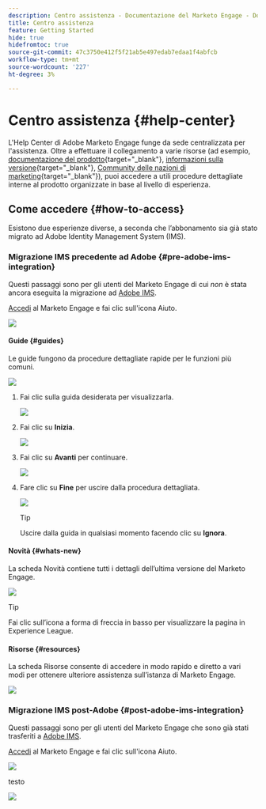 ```yaml
---
description: Centro assistenza - Documentazione del Marketo Engage - Documentazione del prodotto
title: Centro assistenza
feature: Getting Started
hide: true
hidefromtoc: true
source-git-commit: 47c3750e412f5f21ab5e497edab7edaa1f4abfcb
workflow-type: tm+mt
source-wordcount: '227'
ht-degree: 3%

---
```


# Centro assistenza {#help-center}

L&#39;Help Center di Adobe Marketo Engage funge da sede centralizzata per l&#39;assistenza. Oltre a effettuare il collegamento a varie risorse (ad esempio, [documentazione del prodotto](/help/marketo/home.md){target="_blank"}, [informazioni sulla versione](/help/marketo/release-notes/current.md){target="_blank"}, [Community delle nazioni di marketing](https://nation.marketo.com/){target="_blank"}), puoi accedere a utili procedure dettagliate interne al prodotto organizzate in base al livello di esperienza.

## Come accedere {#how-to-access}

Esistono due esperienze diverse, a seconda che l’abbonamento sia già stato migrato ad Adobe Identity Management System (IMS).

### Migrazione IMS precedente ad Adobe {#pre-adobe-ims-integration}

Questi passaggi sono per gli utenti del Marketo Engage di cui _non_ è stata ancora eseguita la migrazione ad [Adobe IMS](/help/marketo/product-docs/administration/marketo-with-adobe-identity/adobe-identity-management-overview.md).

[Accedi](http://login.marketo.com/) al Marketo Engage e fai clic sull&#39;icona Aiuto.

![](assets/help-center-1.png)

#### Guide {#guides}

Le guide fungono da procedure dettagliate rapide per le funzioni più comuni.

![](assets/help-center-2.png)

1. Fai clic sulla guida desiderata per visualizzarla.

   ![](assets/help-center-3.png)

1. Fai clic su **Inizia**.

   ![](assets/help-center-4.png)

1. Fai clic su **Avanti** per continuare.

   ![](assets/help-center-5.png)

1. Fare clic su **Fine** per uscire dalla procedura dettagliata.

   ![](assets/help-center-6.png)

   >[!TIP]
   >
   >Uscire dalla guida in qualsiasi momento facendo clic su **Ignora**.

#### Novità {#whats-new}

La scheda Novità contiene tutti i dettagli dell’ultima versione del Marketo Engage.

![](assets/help-center-7.png)

>[!TIP]
>
>Fai clic sull’icona a forma di freccia in basso per visualizzare la pagina in Experience League.

#### Risorse {#resources}

La scheda Risorse consente di accedere in modo rapido e diretto a vari modi per ottenere ulteriore assistenza sull’istanza di Marketo Engage.

![](assets/help-center-8.png)

### Migrazione IMS post-Adobe {#post-adobe-ims-integration}

Questi passaggi sono per gli utenti del Marketo Engage che sono già stati trasferiti a [Adobe IMS](/help/marketo/product-docs/administration/marketo-with-adobe-identity/adobe-identity-management-overview.md).

[Accedi](https://experience.adobe.com/) al Marketo Engage e fai clic sull&#39;icona Aiuto.

![](assets/help-center-9.png)

testo

![](assets/help-center-10.png)
